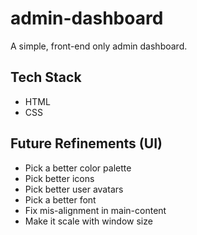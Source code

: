 # admin-dashboard
A simple, front-end only admin dashboard.

## Tech Stack
- HTML
- CSS

## Future Refinements (UI)
- Pick a better color palette
- Pick better icons
- Pick better user avatars
- Pick a better font
- Fix mis-alignment in main-content
- Make it scale with window size
